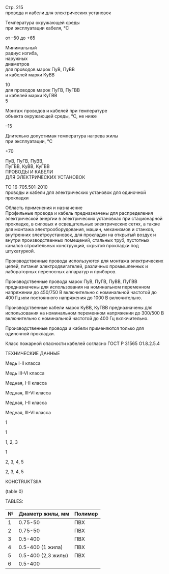 Стр. 215  
провода и кабели для электрических установок  
  
Температура окружающей среды   
при эксплуатации кабеля, °C  

от –50 
до +65 

Минимальный  
радиус изгиба,  
наружных  
диаметров  
для проводов марок ПуВ, ПуВВ  
и кабелей марки КуВВ

10  
для проводов марок ПуГВ, ПуГВВ  
и кабелей марки КуГВВ  
5  

Монтаж проводов и кабелей при температуре  
объекта окружающей среды, °C, не ниже  

–15  

Длительно допустимая температура нагрева жилы  
при эксплуатации, °C  

+70  

ПуВ, ПуГВ, ПуВВ,  
ПуГВВ, КуВВ, КуГВВ  
ПРОВОДЫ И КАБЕЛИ  
ДЛЯ ЭЛЕКТРИЧЕСКИХ УСТАНОВОК  

ТО 16-705.501-2010  
проводы и кабели для электрических установок для одиночной прокладки  

Область применения и назначение  
Профильные провода и кабель предназначены для распределения электрической энергии в электрических установках при стационарной прокладке, в силовых и освещательных электрических сетях, а также для монтажа электрооборудования, машин, механизмов и станков, внутренних электроустановок, для прокладки на открытый воздух и внутри производственных помещений, стальных труб, пустотных каналов строительных конструкций, скрытой прокладки под штукатуркой.

Производственные провода используются для монтажа электрических цепей, питания электродвигателей, различных промышленных и лабораторных переносных аппаратур и приборов.

Производственные провода марок ПуВ, ПуГВ, ПуВВ, ПуГВВ предназначены для использования на номинальном переменном напряжении до 450/750 В включительно с номинальной частотой до 400 Гц или постоянного напряжения до 1000 В включительно.

Производственные кабели марок КуВВ, КуГВВ предназначены для использования на номинальном переменном напряжении до 300/500 В включительно с номинальной частотой до 400 Гц включительно.

Производственные провода и кабели применяются только для одиночной прокладки.

Класс пожарной опасности кабелей согласно ГОСТ Р 31565 О1.8.2.5.4  

ТЕХНИЧЕСКИЕ ДАННЫЕ  

Медь I-II класса  

Медь III-VI класса  

Медная, I-II класса  

Медная, III-VI класса  

Медная, I-II класса  

Медная, III-VI класса  

1  

1  

1, 2, 3  

1  

2, 3, 4, 5  

2, 3, 4, 5  

КОНСTRUKTSIIA  

(table 0)  

TABLES:

| № | Диаметр жилы, мм | Полимер |
|---|------------------|--------|
| 1 | 0.75-50          | ПВХ     |
| 2 | 0.75-50          | ПВХ     |
| 3 | 0.5-400          | ПВХ     |
| 4 | 0.5-400         (1 жила)| ПВХ     |
| 5 | 0.5-400         (2,3 жилы)| ПВХ     |
| 6 | 0.5-400           |        |
